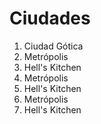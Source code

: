 # Ciudades

1. Ciudad Gótica
2. Metrópolis
3. Hell's Kitchen
2. Metrópolis
3. Hell's Kitchen
2. Metrópolis
3. Hell's Kitchen
